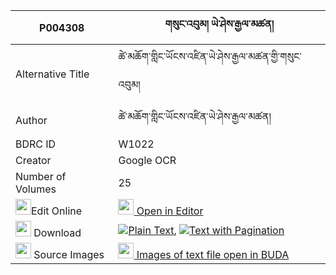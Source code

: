 |P004308|གསུང་འབུམ། ཡེ་ཤེས་རྒྱལ་མཚན། 
| --- | --- 
|Alternative Title |ཚེ་མཆོག་གླིང་ཡོངས་འཛིན་ཡེ་ཤེས་རྒྱལ་མཚན་གྱི་གསུང་འབུམ།
|Author| ཚེ་མཆོག་གླིང་ཡོངས་འཛིན་ཡེ་ཤེས་རྒྱལ་མཚན།
|BDRC ID | W1022
|Creator | Google OCR
|Number of Volumes| 25
|<img width="25" src="https://img.icons8.com/color/25/000000/edit-property.png">Edit Online| [<img width="25" src="https://avatars.githubusercontent.com/u/45091458?s=200&v=4"> Open in Editor](http://editor.openpecha.org/P004308)
|<img width="25" src="https://img.icons8.com/fluent/48/000000/download-2.png"/>  Download | [![](https://img.icons8.com/color/20/000000/txt.png)Plain Text](https://github.com/Openpecha/P004308/releases/download/v2/sungbum_yeshe_gyaltsen_plain_P004308.zip), [![](https://img.icons8.com/color/20/000000/txt.png)Text with Pagination](https://github.com/Openpecha/P004308/releases/download/v2/sungbum_yeshe_gyaltsen_pages_P004308.zip)
|<img width="25" src="https://img.icons8.com/plasticine/100/000000/pictures-folder.png"/>  Source Images | [<img width="25" src="https://library.bdrc.io/icons/BUDA-small.svg"> Images of text file open in BUDA](https://library.bdrc.io/show/bdr:W1022)